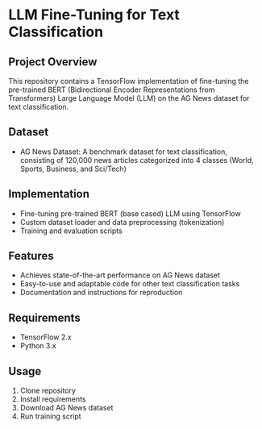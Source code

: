 # LLM Fine-Tuning for Text Classification

## Project Overview

This repository contains a TensorFlow implementation of fine-tuning the pre-trained BERT (Bidirectional Encoder Representations from Transformers) Large Language Model (LLM) on the AG News dataset for text classification.

## Dataset

- AG News Dataset: A benchmark dataset for text classification, consisting of 120,000 news articles categorized into 4 classes (World, Sports, Business, and Sci/Tech)

## Implementation

- Fine-tuning pre-trained BERT (base cased) LLM using TensorFlow
- Custom dataset loader and data preprocessing (tokenization)
- Training and evaluation scripts

## Features

- Achieves state-of-the-art performance on AG News dataset
- Easy-to-use and adaptable code for other text classification tasks
- Documentation and instructions for reproduction

## Requirements

- TensorFlow 2.x
- Python 3.x

## Usage

1. Clone repository
2. Install requirements
3. Download AG News dataset
4. Run training script
